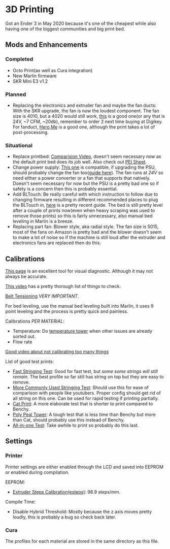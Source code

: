 # 3D Printing

Got an Ender 3 in May 2020 because it's one of the cheapest while also having one of the biggest communities and big print bed.

## Mods and Enhancements

### Completed

- Octo Print(as well as Cura integration)
- New Marlin firmware
- SKR Mini E3 v1.2

### Planned

- Replacing the electronics and extruder fan and maybe the fan ducts: With the SKR upgrade, the fan is now the loudest component. The fan size is 4010, but a 4020 would still work, [this][23] is a good one(or any that is 24V, ~7 CFM, ~20db), remember to order 2 next time buying at Digikey. For fanduct, [Hero Me][24] is a good one, although the print takes a lot of post-processing.

### Situational

- Replace printbed: [Comparision Video][18], doesn't seem necessary now as the default print bed does its job well. Also check out [PEI Sheet][19].
- Change power supply: [This one][20] is compatible, if upgrading the PSU, should probably change the fan too([guide here][21]). The fan runs at _24V_ so need either a power converter or a fan that supports that natively. Doesn't seem necessary for now but the PSU is a pretty bad one so if safety is a concern then this is probably essential.
- Add BLTouch: Be really careful with which instruction to follow due to changing firmware resulting in different recommended places to plug the BLTouch in, [here][22] is a pretty recent guide. The bed is still pretty level after a couple of prints now(even when heavy scraping was used to remove those prints) so this is fairly unnecessary, also manual bed leveling in Marlin is a breeze.
- Replacing part fan: Blower style, aka radial style. The fan size is 5015, most of the fans on Amazon is pretty bad and the blower doesn't seem to make a lot of noise so if the machine is still loud after the extruder and electronics fans are replaced then do this.

## Calibrations

[This page][4] is an excellent tool for visual diagnostic. Although it may not always be accurate.

[This video][3] has a pretty thorough list of things to check.

[Belt Tensioning][15] _VERY IMPORTANT_.

For bed leveling, use the manual bed leveling built into Marlin, it uses 9 point leveling and the process is pretty quick and painless.

Calibrations _PER MATERIAL_:

- Temperature: Do [temperature tower][2] when other issues are already sorted out.
- Flow rate

[Good video about not calibrating too many things][7]

List of good test prints:

- [Fast Stringing Test][8]: Good for fast test, but _some some strings will still remain_. The best profile so far still has string on top but they are easy to remove.
- [More Commonly Used Stringing Test][11]: Should use this for ease of comparison with people like youtubers. Proper config should get rid of all string on this one. Can be used for rapid testing if printing partially.
- [Cat Print][16]: A more elaborate test that is shorter to print compared to Benchy.
- [Poly Peal Tower][17]: A tough test that is less time than Benchy but more than Cat, should probably use this instead of Benchy.
- [All-in-one Test][9]: Take awhile to print so probably do this last.

## Settings

### Printer

Printer settings are either enabled through the LCD and saved into EEPROM or enabled during compilation.

EEPROM:

- [Extruder Steps Calibration(esteps)][1]: 98.9 steps/mm.

Compile Time:

- Disable Hybrid Threshold: Mostly because the z axis moves pretty loudly, this is probably a bug so check back later.

### Cura

The profiles for each material are stored in the same directory as this file.

[1]: https://www.youtube.com/watch?v=X3A9Ir2SreI
[2]: https://hobbyhoarder.net/temperature-tower/
[3]: https://www.youtube.com/watch?v=qddYsbHawno&feature=youtu.be
[4]: https://www.simplify3d.com/support/print-quality-troubleshooting/
[6]: https://support.3dverkstan.se/article/23-a-visual-ultimaker-troubleshooting-guide
[7]: https://www.youtube.com/watch?v=Mbn1ckR86Z8
[8]: https://www.thingiverse.com/thing:2219103
[9]: https://www.thingiverse.com/thing:2656594/files
[10]: https://all3dp.com/2/cura-retraction-settings-how-to-avoid-stringing/
[11]: https://www.thingiverse.com/thing:2766430
[15]: https://www.youtube.com/watch?time_continue=251&v=PTvUSPapnuE&feature=emb_logo
[16]: https://www.thingiverse.com/thing:1545913
[17]: https://www.thingiverse.com/thing:2064029
[18]: https://www.youtube.com/watch?v=baVA5G8HH04&app=desktop
[19]: https://www.amazon.com/Gizmo-Dorks-Printer-Surface-Adhesive/dp/B074XLD5QH
[20]: https://www.amazon.com/LRS-350-24-Switching-Supply-350-4W-115Vac/dp/B07RF38JXK
[21]: https://www.thingiverse.com/thing:2967389
[22]: https://www.youtube.com/watch?v=l0kCD02BzzY
[23]: https://www.digikey.com/product-detail/en/sunon-fans/MF40202V2-1000U-A99/259-1801-ND/6198739
[24]: https://www.thingiverse.com/thing:3092044
